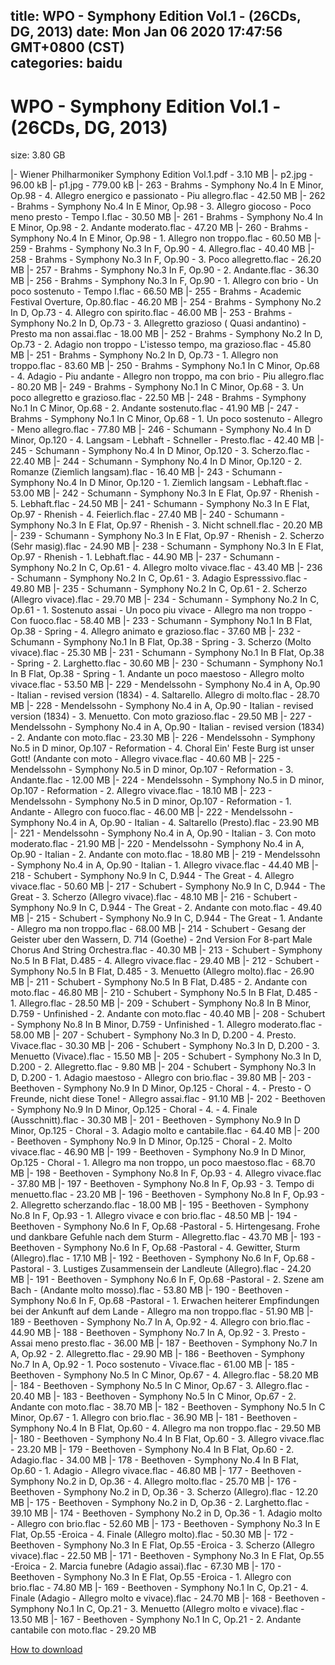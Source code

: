 
title: WPO - Symphony Edition Vol.1 - (26CDs, DG, 2013)
date: Mon Jan 06 2020 17:47:56 GMT+0800 (CST)    
categories: baidu
---

# WPO - Symphony Edition Vol.1 - (26CDs, DG, 2013)
size: 3.80 GB
 
 
|- Wiener Philharmoniker Symphony Edition Vol.1.pdf - 3.10 MB
|- p2.jpg - 96.00 kB
|- p1.jpg - 779.00 kB
|- 263 - Brahms - Symphony No.4 In E Minor, Op.98 - 4. Allegro energico e passionato - Piu allegro.flac - 42.50 MB
|- 262 - Brahms - Symphony No.4 In E Minor, Op.98 - 3. Allegro giocoso - Poco meno presto - Tempo I.flac - 30.50 MB
|- 261 - Brahms - Symphony No.4 In E Minor, Op.98 - 2. Andante moderato.flac - 47.20 MB
|- 260 - Brahms - Symphony No.4 In E Minor, Op.98 - 1. Allegro non troppo.flac - 60.50 MB
|- 259 - Brahms - Symphony No.3 In F, Op.90 - 4. Allegro.flac - 40.40 MB
|- 258 - Brahms - Symphony No.3 In F, Op.90 - 3. Poco allegretto.flac - 26.20 MB
|- 257 - Brahms - Symphony No.3 In F, Op.90 - 2. Andante.flac - 36.30 MB
|- 256 - Brahms - Symphony No.3 In F, Op.90 - 1. Allegro con brio - Un poco sostenuto - Tempo I.flac - 66.50 MB
|- 255 - Brahms - Academic Festival Overture, Op.80.flac - 46.20 MB
|- 254 - Brahms - Symphony No.2 In D, Op.73 - 4. Allegro con spirito.flac - 46.00 MB
|- 253 - Brahms - Symphony No.2 In D, Op.73 - 3. Allegretto grazioso ( Quasi andantino) - Presto ma non assai.flac - 18.00 MB
|- 252 - Brahms - Symphony No.2 In D, Op.73 - 2. Adagio non troppo - L'istesso tempo, ma grazioso.flac - 45.80 MB
|- 251 - Brahms - Symphony No.2 In D, Op.73 - 1. Allegro non troppo.flac - 83.60 MB
|- 250 - Brahms - Symphony No.1 In C Minor, Op.68 - 4. Adagio - Piu andante - Allegro non troppo, ma con brio - Piu allegro.flac - 80.20 MB
|- 249 - Brahms - Symphony No.1 In C Minor, Op.68 - 3. Un poco allegretto e grazioso.flac - 22.50 MB
|- 248 - Brahms - Symphony No.1 In C Minor, Op.68 - 2. Andante sostenuto.flac - 41.90 MB
|- 247 - Brahms - Symphony No.1 In C Minor, Op.68 - 1. Un poco sostenuto - Allegro - Meno allegro.flac - 77.80 MB
|- 246 - Schumann - Symphony No.4 In D Minor, Op.120 - 4. Langsam - Lebhaft - Schneller - Presto.flac - 42.40 MB
|- 245 - Schumann - Symphony No.4 In D Minor, Op.120 - 3. Scherzo.flac - 22.40 MB
|- 244 - Schumann - Symphony No.4 In D Minor, Op.120 - 2. Romanze (Ziemlich langsam).flac - 16.40 MB
|- 243 - Schumann - Symphony No.4 In D Minor, Op.120 - 1. Ziemlich langsam - Lebhaft.flac - 53.00 MB
|- 242 - Schumann - Symphony No.3 In E Flat, Op.97 - Rhenish - 5. Lebhaft.flac - 24.50 MB
|- 241 - Schumann - Symphony No.3 In E Flat, Op.97 - Rhenish - 4. Feierlich.flac - 27.40 MB
|- 240 - Schumann - Symphony No.3 In E Flat, Op.97 - Rhenish - 3. Nicht schnell.flac - 20.20 MB
|- 239 - Schumann - Symphony No.3 In E Flat, Op.97 - Rhenish - 2. Scherzo (Sehr masig).flac - 24.90 MB
|- 238 - Schumann - Symphony No.3 In E Flat, Op.97 - Rhenish - 1. Lebhaft.flac - 44.90 MB
|- 237 - Schumann - Symphony No.2 In C, Op.61 - 4. Allegro molto vivace.flac - 43.40 MB
|- 236 - Schumann - Symphony No.2 In C, Op.61 - 3. Adagio Espresssivo.flac - 49.80 MB
|- 235 - Schumann - Symphony No.2 In C, Op.61 - 2. Scherzo (Allegro vivace).flac - 29.70 MB
|- 234 - Schumann - Symphony No.2 In C, Op.61 - 1. Sostenuto assai - Un poco piu vivace - Allegro ma non troppo - Con fuoco.flac - 58.40 MB
|- 233 - Schumann - Symphony No.1 In B Flat, Op.38 - Spring - 4. Allegro animato e grazioso.flac - 37.60 MB
|- 232 - Schumann - Symphony No.1 In B Flat, Op.38 - Spring - 3. Scherzo (Molto vivace).flac - 25.30 MB
|- 231 - Schumann - Symphony No.1 In B Flat, Op.38 - Spring - 2. Larghetto.flac - 30.60 MB
|- 230 - Schumann - Symphony No.1 In B Flat, Op.38 - Spring - 1. Andante un poco maestoso - Allegro molto vivace.flac - 53.50 MB
|- 229 - Mendelssohn - Symphony No.4 in A, Op.90 - Italian - revised version (1834) - 4. Saltarello. Allegro di molto.flac - 28.70 MB
|- 228 - Mendelssohn - Symphony No.4 in A, Op.90 - Italian - revised version (1834) - 3. Menuetto. Con moto grazioso.flac - 29.50 MB
|- 227 - Mendelssohn - Symphony No.4 in A, Op.90 - Italian - revised version (1834) - 2. Andante con moto.flac - 23.30 MB
|- 226 - Mendelssohn - Symphony No.5 in D minor, Op.107 - Reformation - 4. Choral Ein' Feste Burg ist unser Gott! (Andante con moto - Allegro vivace.flac - 40.60 MB
|- 225 - Mendelssohn - Symphony No.5 in D minor, Op.107 - Reformation - 3. Andante.flac - 12.00 MB
|- 224 - Mendelssohn - Symphony No.5 in D minor, Op.107 - Reformation - 2. Allegro vivace.flac - 18.10 MB
|- 223 - Mendelssohn - Symphony No.5 in D minor, Op.107 - Reformation - 1. Andante - Allegro con fuoco.flac - 46.00 MB
|- 222 - Mendelssohn - Symphony No.4 in A, Op.90 - Italian - 4. Saltarello (Presto).flac - 23.90 MB
|- 221 - Mendelssohn - Symphony No.4 in A, Op.90 - Italian - 3. Con moto moderato.flac - 21.90 MB
|- 220 - Mendelssohn - Symphony No.4 in A, Op.90 - Italian - 2. Andante con moto.flac - 18.80 MB
|- 219 - Mendelssohn - Symphony No.4 in A, Op.90 - Italian - 1. Allegro vivace.flac - 44.40 MB
|- 218 - Schubert - Symphony No.9 In C, D.944 - The Great - 4. Allegro vivace.flac - 50.60 MB
|- 217 - Schubert - Symphony No.9 In C, D.944 - The Great - 3. Scherzo (Allegro vivace).flac - 48.10 MB
|- 216 - Schubert - Symphony No.9 In C, D.944 - The Great - 2. Andante con moto.flac - 49.40 MB
|- 215 - Schubert - Symphony No.9 In C, D.944 - The Great - 1. Andante - Allegro ma non troppo.flac - 68.00 MB
|- 214 - Schubert - Gesang der Geister uber den Wassern, D. 714 (Goethe) - 2nd Version For 8-part Male Chorus And String Orchestra.flac - 40.30 MB
|- 213 - Schubert - Symphony No.5 In B Flat, D.485 - 4. Allegro vivace.flac - 29.40 MB
|- 212 - Schubert - Symphony No.5 In B Flat, D.485 - 3. Menuetto (Allegro molto).flac - 26.90 MB
|- 211 - Schubert - Symphony No.5 In B Flat, D.485 - 2. Andante con moto.flac - 46.80 MB
|- 210 - Schubert - Symphony No.5 In B Flat, D.485 - 1. Allegro.flac - 28.50 MB
|- 209 - Schubert - Symphony No.8 In B Minor, D.759 - Unfinished - 2. Andante con moto.flac - 40.40 MB
|- 208 - Schubert - Symphony No.8 In B Minor, D.759 - Unfinished - 1. Allegro moderato.flac - 58.00 MB
|- 207 - Schubert - Symphony No.3 In D, D.200 - 4. Presto. Vivace.flac - 30.30 MB
|- 206 - Schubert - Symphony No.3 In D, D.200 - 3. Menuetto (Vivace).flac - 15.50 MB
|- 205 - Schubert - Symphony No.3 In D, D.200 - 2. Allegretto.flac - 9.80 MB
|- 204 - Schubert - Symphony No.3 In D, D.200 - 1. Adagio maestoso - Allegro con brio.flac - 39.80 MB
|- 203 - Beethoven - Symphony No.9 In D Minor, Op.125 - Choral - 4. - Presto - O Freunde, nicht diese Tone! - Allegro assai.flac - 91.10 MB
|- 202 - Beethoven - Symphony No.9 In D Minor, Op.125 - Choral - 4. - 4. Finale (Ausschnitt).flac - 30.30 MB
|- 201 - Beethoven - Symphony No.9 In D Minor, Op.125 - Choral - 3. Adagio molto e cantabile.flac - 64.40 MB
|- 200 - Beethoven - Symphony No.9 In D Minor, Op.125 - Choral - 2. Molto vivace.flac - 46.90 MB
|- 199 - Beethoven - Symphony No.9 In D Minor, Op.125 - Choral - 1. Allegro ma non troppo, un poco maestoso.flac - 68.70 MB
|- 198 - Beethoven - Symphony No.8 In F, Op.93 - 4. Allegro vivace.flac - 37.80 MB
|- 197 - Beethoven - Symphony No.8 In F, Op.93 - 3. Tempo di menuetto.flac - 23.20 MB
|- 196 - Beethoven - Symphony No.8 In F, Op.93 - 2. Allegretto scherzando.flac - 18.00 MB
|- 195 - Beethoven - Symphony No.8 In F, Op.93 - 1. Allegro vivace e con brio.flac - 48.50 MB
|- 194 - Beethoven - Symphony No.6 In F, Op.68 -Pastoral - 5. Hirtengesang. Frohe und dankbare Gefuhle nach dem Sturm - Allegretto.flac - 43.70 MB
|- 193 - Beethoven - Symphony No.6 In F, Op.68 -Pastoral - 4. Gewitter, Sturm (Allegro).flac - 17.10 MB
|- 192 - Beethoven - Symphony No.6 In F, Op.68 -Pastoral - 3. Lustiges Zusammensein der Landleute (Allegro).flac - 24.20 MB
|- 191 - Beethoven - Symphony No.6 In F, Op.68 -Pastoral - 2. Szene am Bach - (Andante molto mosso).flac - 53.80 MB
|- 190 - Beethoven - Symphony No.6 In F, Op.68 -Pastoral - 1. Erwachen heiterer Empfindungen bei der Ankunft auf dem Lande - Allegro ma non troppo.flac - 51.90 MB
|- 189 - Beethoven - Symphony No.7 In A, Op.92 - 4. Allegro con brio.flac - 44.90 MB
|- 188 - Beethoven - Symphony No.7 In A, Op.92 - 3. Presto - Assai meno presto.flac - 36.00 MB
|- 187 - Beethoven - Symphony No.7 In A, Op.92 - 2. Allegretto.flac - 29.90 MB
|- 186 - Beethoven - Symphony No.7 In A, Op.92 - 1. Poco sostenuto - Vivace.flac - 61.00 MB
|- 185 - Beethoven - Symphony No.5 In C Minor, Op.67 - 4. Allegro.flac - 58.20 MB
|- 184 - Beethoven - Symphony No.5 In C Minor, Op.67 - 3. Allegro.flac - 20.40 MB
|- 183 - Beethoven - Symphony No.5 In C Minor, Op.67 - 2. Andante con moto.flac - 38.70 MB
|- 182 - Beethoven - Symphony No.5 In C Minor, Op.67 - 1. Allegro con brio.flac - 36.90 MB
|- 181 - Beethoven - Symphony No.4 In B Flat, Op.60 - 4. Allegro ma non troppo.flac - 29.50 MB
|- 180 - Beethoven - Symphony No.4 In B Flat, Op.60 - 3. Allegro vivace.flac - 23.20 MB
|- 179 - Beethoven - Symphony No.4 In B Flat, Op.60 - 2. Adagio.flac - 34.00 MB
|- 178 - Beethoven - Symphony No.4 In B Flat, Op.60 - 1. Adagio - Allegro vivace.flac - 46.80 MB
|- 177 - Beethoven - Symphony No.2 in D, Op.36 - 4. Allegro molto.flac - 25.70 MB
|- 176 - Beethoven - Symphony No.2 in D, Op.36 - 3. Scherzo (Allegro).flac - 12.20 MB
|- 175 - Beethoven - Symphony No.2 in D, Op.36 - 2. Larghetto.flac - 39.10 MB
|- 174 - Beethoven - Symphony No.2 in D, Op.36 - 1. Adagio molto - Allegro con brio.flac - 52.60 MB
|- 173 - Beethoven - Symphony No.3 In E Flat, Op.55 -Eroica - 4. Finale (Allegro molto).flac - 50.30 MB
|- 172 - Beethoven - Symphony No.3 In E Flat, Op.55 -Eroica - 3. Scherzo (Allegro vivace).flac - 22.50 MB
|- 171 - Beethoven - Symphony No.3 In E Flat, Op.55 -Eroica - 2. Marcia funebre (Adagio assai).flac - 67.30 MB
|- 170 - Beethoven - Symphony No.3 In E Flat, Op.55 -Eroica - 1. Allegro con brio.flac - 74.80 MB
|- 169 - Beethoven - Symphony No.1 In C, Op.21 - 4. Finale (Adagio - Allegro molto e vivace).flac - 24.70 MB
|- 168 - Beethoven - Symphony No.1 In C, Op.21 - 3. Menuetto (Allegro molto e vivace).flac - 13.50 MB
|- 167 - Beethoven - Symphony No.1 In C, Op.21 - 2. Andante cantabile con moto.flac - 29.20 MB

[How to download](https://bpcam.bemobtrk.com/go/2ceec3aa-1ca2-46d6-b9ff-aaa5c184517c?jno=1462)